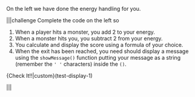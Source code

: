 On the left we have done the energy handling for you.

|||challenge
Complete the code on the left so 

1. When a player hits a monster, you add 2 to your energy.
1. When a monster hits you, you subtract 2 from your energy.
1. You calculate and display the score using a formula of your choice.
1. When the exit has been reached, you need should display a message using the  `showMessage()` function putting your message as a string (remember the `' '` characters) inside the `()`.

{Check It!!|custom}(test-display-1)

|||